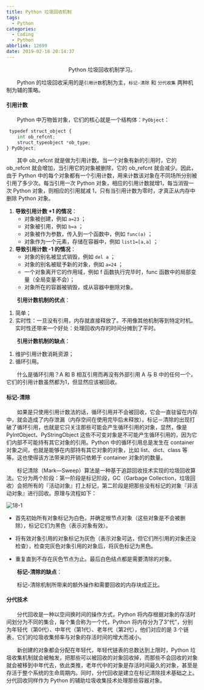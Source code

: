 ```yaml
---
title: Python 垃圾回收机制
tags:
  - Python
categories:
  - Coding
  - Python
abbrlink: 12699
date: 2019-02-18 20:14:37
---
```


<center>Python 垃圾回收机制学习。</center>

<!--more-->

　　Python 的垃圾回收采用的是`引用计数`机制为主，`标记-清除` 和 `分代收集` 两种机制为辅的策略。

#### 引用计数

　　Python 中万物皆对象，它们的核心就是一个结构体：`PyObject`：

```python
 typedef struct_object {
 	int ob_refcnt;
	struct_typeobject *ob_type;
} PyObject;
```

　　其中 ob_refcnt 就是做为引用计数。当一个对象有新的引用时，它的 ob_refcnt 就会增加，当引用它的对象被删除，它的 ob_refcnt 就会减少。因此，由于 Python 中的每个对象都有一个引用计数，用来计数该对象在不同场所分别被引用了多少次。每当引用一次 Python 对象，相应的引用计数就增1，每当消毁一次 Python 对象，则相应的引用就减 1，只有当引用计数为零时，才真正从内存中删除 Python 对象。

1. **导致引用计数 +1 的情况**：
   - 对象被创建，例如 `a=23` ；
   - 对象被引用，例如 `b=a` ；
   - 对象被作为参数，传入到一个函数中，例如 `func(a)` ；
   - 对象作为一个元素，存储在容器中，例如 `list1=[a,a]` ；
2. **导致引用计数 -1 的情况**：
   - 对象的别名被显式销毁，例如 `del a` ；
   - 对象的别名被赋予新的对象，例如 `a=24` ；
   - 一个对象离开它的作用域，例如 f 函数执行完毕时，func 函数中的局部变量（全局变量不会）；
   - 对象所在的容器被销毁，或从容器中删除对象。

　　**引用计数机制的优点**：

1. 简单；
2. 实时性：一旦没有引用，内存就直接释放了。不用像其他机制等到特定时机。实时性还带来一个好处：处理回收内存的时间分摊到了平时。

　　**引用计数机制的缺点**：

1. 维护引用计数消耗资源；
2. 循环引用。

　　什么是循环引用？A 和 B 相互引用而再没有外部引用 A 与 B 中的任何一个，它们的引用计数虽然都为1，但显然应该被回收。

#### 标记-清除

　　如果是只使用引用计数法的话，循环引用并不会被回收，它会一直驻留在内存中，就会造成了内存泄漏（内存空间在使用完毕后未释放）。标记－清除的出现打破了循环引用，也就是它只关注那些可能会产生循环引用的对象，显然，像是 PyIntObject、PyStringObject 这些不可变对象是不可能产生循环引用的，因为它们内部不可能持有其它对象的引用。Python 中的循环引用总是发生在 container 对象之间，也就是能够在内部持有其它对象的对象，比如 list、dict、class 等等。这也使得该方法带来的开销只依赖于 container 对象的的数量。

　　标记清除（Mark—Sweep）算法是一种基于追踪回收技术实现的垃圾回收算法。它分为两个阶段：第一阶段是标记阶段，GC（Garbage Collection，垃圾回收）会把所有的『活动对象』打上标记，第二阶段是把那些没有标记的对象『非活动对象』进行回收。原理与流程如下：

![18-1](http://fzy-blog.oss-cn-shenzhen.aliyuncs.com/2019/2/18-1.png)

- 首先初始所有对象标记为白色，并确定根节点对象（这些对象是不会被删除），标记它们为黑色（表示对象有效）。

- 将有效对象引用的对象标记为灰色（表示对象可达，但它们所引用的对象还没检查），检查完灰色对象引用的对象后，将灰色标记为黑色。

- 重复直到不存在灰色节点为止。最后白色结点都是需要清除的对象。

　　**标记-清除的缺点**：

　　标记-清除机制所带来的额外操作和需要回收的内存块成正比。

#### 分代技术

　　分代回收是一种以空间换时间的操作方式，Python 将内存根据对象的存活时间划分为不同的集合，每个集合称为一个代，Python 将内存分为了3“代”，分别为年轻代（第0代）、中年代（第1代）、老年代（第2代），他们对应的是 3 个链表，它们的垃圾收集频率与对象的存活时间的增大而减小。

　　新创建的对象都会分配在年轻代，年轻代链表的总数达到上限时，Python 垃圾收集机制就会被触发，把那些可以被回收的对象回收掉，而那些不会回收的对象就会被移到中年代去，依此类推，老年代中的对象是存活时间最久的对象，甚至是存活于整个系统的生命周期内。同时，分代回收是建立在标记清除技术基础之上。分代回收同样作为 Python 的辅助垃圾收集技术处理那些容器对象。